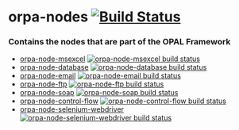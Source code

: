 # orpa-nodes [![Build Status](https://travis-ci.org/parodotdev/orpa-nodes.svg?branch=master)](https://travis-ci.org/parodotdev/orpa-nodes)
### Contains the nodes that are part of the OPAL Framework

* [orpa-node-msexcel](https://github.com/parodotdev/orpa-nodes/tree/master/packages/orpa-node-msexcel) 
[![orpa-node-msexcel build status](https://frozen-fortress-98851.herokuapp.com/parodotdev/orpa-nodes/2/badge?subject=build)](https://travis-ci.org/parodotdev/orpa-nodes)
* [orpa-node-database](https://github.com/parodotdev/orpa-nodes/tree/master/packages/orpa-node-database)
[![orpa-node-database build status](https://frozen-fortress-98851.herokuapp.com/parodotdev/orpa-nodes/5/badge?subject=build)](https://travis-ci.org/parodotdev/orpa-nodes)
* [orpa-node-email](https://github.com/parodotdev/orpa-nodes/tree/master/packages/orpa-node-email)
[![orpa-node-email build status](https://frozen-fortress-98851.herokuapp.com/parodotdev/orpa-nodes/8/badge?subject=build)](https://travis-ci.org/parodotdev/orpa-nodes)
* [orpa-node-ftp](https://github.com/parodotdev/orpa-nodes/tree/master/packages/orpa-node-ftp)
[![orpa-node-ftp build status](https://frozen-fortress-98851.herokuapp.com/parodotdev/orpa-nodes/11/badge?subject=build)](https://travis-ci.org/parodotdev/orpa-nodes)
* [orpa-node-soap](https://github.com/parodotdev/orpa-nodes/tree/master/packages/orpa-node-soap)
[![orpa-node-soap build status](https://frozen-fortress-98851.herokuapp.com/parodotdev/orpa-nodes/14/badge?subject=build)](https://travis-ci.org/parodotdev/orpa-nodes)
* [orpa-node-control-flow](https://github.com/parodotdev/orpa-nodes/tree/master/packages/orpa-node-control-flow)
[![orpa-node-control-flow build status](https://frozen-fortress-98851.herokuapp.com/parodotdev/orpa-nodes/17/badge?subject=build)](https://travis-ci.org/parodotdev/orpa-nodes)
* [orpa-node-selenium-webdriver](https://github.com/parodotdev/orpa-nodes/tree/master/packages/orpa-node-selenium-webdriver)
[![orpa-node-selenium-webdriver build status](https://frozen-fortress-98851.herokuapp.com/parodotdev/orpa-nodes/20/badge?subject=build)](https://travis-ci.org/parodotdev/orpa-nodes)



